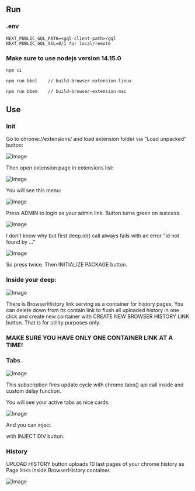 ## Run
### .env
```
NEXT_PUBLIC_GQL_PATH=<gql-client-path>/gql     
NEXT_PUBLIC_GQL_SSL=0/1 for local/remote
```
### Make sure to use nodejs version 14.15.0

```bash
npm ci
```
```bash
npm run bbel    // build-browser-extension-linux
```
```bash
npm run bbem    // build-browser-extension-mac
```

## Use

### Init

Go to chrome://extensions/ and load extension folder via "Load unpacked" button:

![Image](https://user-images.githubusercontent.com/44348954/212568038-6d3dd7e9-8099-4284-8b9f-40572c31567f.png)

Then open extension page in extensions list:

![Image](https://user-images.githubusercontent.com/44348954/212568077-86708bc1-7d35-4d73-9ead-f64fcecdf348.png)

You will see this menu:

![Image](https://user-images.githubusercontent.com/44348954/212566561-9bde6359-b884-4014-8b7b-0b1b789c8b88.png)

Press ADMIN to login as your admin link. Button turns green on success.

![Image](https://user-images.githubusercontent.com/44348954/212566768-0779965a-e4ab-4f21-b660-8ae47ddf229d.png)

I don't know why but first deep.id() call always fails with an error "id not found by ..."

![Image](https://user-images.githubusercontent.com/44348954/212566858-5410d0f4-b257-4a51-9e05-430d81b2919d.png)

So press twice. Then INITIALIZE PACKAGE button. 

### Inside your deep:

![Image](https://user-images.githubusercontent.com/44348954/212566987-baca0565-6ccc-4e23-9980-360562204920.png)


There is BrowserHistory link serving as a container for history pages. You can delete down from its contain link to flush all uploaded history in one click and create new container with CREATE NEW BROWSER HISTORY LINK button. That is for utility purposes only.  

### MAKE SURE YOU HAVE ONLY ONE CONTAINER LINK AT A TIME!

### Tabs

![Image](https://user-images.githubusercontent.com/44348954/212567313-f3f91280-3c3a-4367-a307-8d8c350753b1.png)

This subscription fires update cycle with chrome.tabs() api call inside and custom delay function.

You will see your active tabs as nice cards:

![Image](https://user-images.githubusercontent.com/44348954/212567537-05a70f5b-bebe-4fce-abe1-c99c6c763502.png)

And you can inject <div> with INJECT DIV button.


### History

UPLOAD HISTORY button uploads 10 last pages of your chrome history as Page links inside BrowserHistory container.


![Image](https://user-images.githubusercontent.com/44348954/212567872-80b7c54b-1cd3-4762-a144-a862441baaf4.png)


